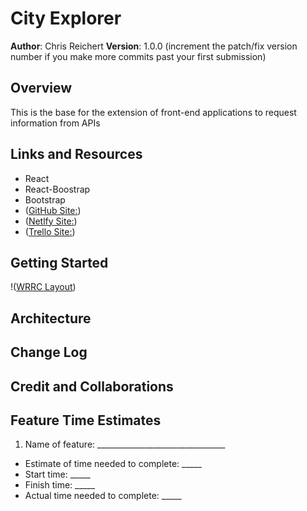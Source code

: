 # City Explorer

**Author**: Chris Reichert
**Version**: 1.0.0 (increment the patch/fix version number if you make more commits past your first submission)

## Overview

This is the base for the extension of front-end applications to request information from APIs

## Links and Resources

* React
* React-Boostrap
* Bootstrap
* ([GitHub Site:](https://github.com/reichertc2/city-explorer))
* ([Netlfy Site:](https://reichertc2-city-explorer.netlify.app/))
* ([Trello Site:](https://trello.com/b/6IbYNwWz/city-explorer))

## Getting Started

!([WRRC Layout](./src/img/WRRC-Image.png))

## Architecture
<!-- Provide a detailed description of the application design. What technologies (languages, libraries, etc) you're using, and any other relevant design information. -->

## Change Log
<!-- Use this area to document the iterative changes made to your application as each feature is successfully implemented. Use time stamps. Here's an example:

01-01-2001 4:59pm - Application now has a fully-functional express server, with a GET route for the location resource. -->

## Credit and Collaborations
<!-- Give credit (and a link) to other people or resources that helped you build this application. -->

## Feature Time Estimates

1. Name of feature: ________________________________
* Estimate of time needed to complete: _____
* Start time: _____
* Finish time: _____
* Actual time needed to complete: _____
